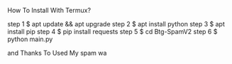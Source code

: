 How To Install With Termux?

step 1
$ apt update && apt upgrade
step 2
$ apt install python
step 3 
$ apt install pip
step 4
$ pip install requests
step 5
$ cd Btg-SpamV2
step 6
$ python main.py

and Thanks To Used My spam wa
